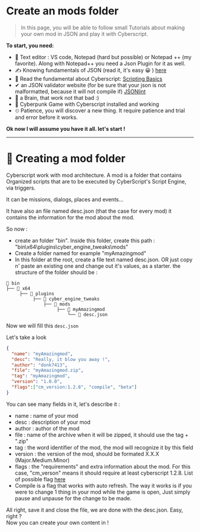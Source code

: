 # Create an mods folder

> In this page, you will be able to follow small Tutorials about making your own mod in JSON and play it with Cyberscript.

**To start, you need:**
- 📄 Text editor : VS code, Notepad (hard but possible) or Notepad ++ (my favorite). Along with Notepad++ you need a Json Plugin for it as well.
- ✍️ Knowing fundamentals of JSON (read it, it's easy 😀 ) [here](https://www.w3schools.com/js/js_json_intro.asp)
- 💯 Read the fundamental about Cyberscript: [Scripting Basics](scripting-basics.md)
- ✔ an JSON validator website (for be sure that your json is not malformatted, because it will not compile if) [JSONlint](https://jsonlint.com/)
- 🧠 a Brain, that work not that bad :)
- 🥇 Cyberpunk Game with Cyberscript installed and working
- ⏲ Patience, you will discover a new thing. It require patience and trial and error before it works.
  
**Ok now I will assume you have it all. let's start !**<hr>

# 📁 Creating a mod folder

Cyberscript work with mod architecture. A mod is a folder that contains Organized scripts that are to be executed by CyberScript's Script Engine, via triggers.

It can be missions, dialogs, places and events...

It have also an file named desc.json (that the case for every mod) it contains the information for the mod about the mod.

So now :
- create an folder "bin". Inside this folder, create this path : "bin\x64\plugins\cyber_engine_tweaks\mods\"
- Create a folder named for example "myAmazingmod"
- In this folder at the root, create a file text named desc.json. OR just copy n' paste an existing one and change out it's values, as a starter.
the structure of the folder should be :


```structure
📁 bin
├── 📁 x64
     ├── 📁 plugins
          ├── 📁 cyber_engine_tweaks
              ├── 📁 mods
                   ├── 📁 myAmazingmod  
                       └── 📃 desc.json
```



  
Now we will fill this `desc.json`

Let's take a look

```json
{
  "name": "myAmazingmod",
  "desc": "Really, it blow you away !",
  "author": "donk7413",
  "file": "myAmazingmod.zip",
  "tag": "myAmazingmod",
  "version": "1.0.0",
  "flags":["cm_version:1.2.8", "compile", "beta"]
}
```

You can see many fields in it, let's describe it :

- name : name of your mod
- desc : description of your mod
- author : author of the mod
- file : name of the archive when it will be zipped, it should use the tag + ".zip"
- tag : the word identifier of the mod, the mod will recognize it by this field
- version : the version of the mod, should be formated X.X.X (Major.Medium.Minor)
- flags : the "requirements" and extra information about the mod. For this case, "cm_verson" means it should require at least cyberscript 1.2.8. List of possible flag [here](mod-flag.md)
- Compile is a flag that works with auto refresh. The way it works is if you were to change 1 thing in your mod while the game is open, Just simply pause and unpause for the change to be made.

All right, save it and close the file, we are done with the desc.json. Easy, right ?<br>
Now you can create your own content in !
